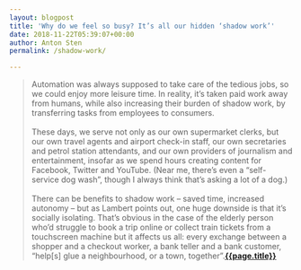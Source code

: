 ```yaml
---
layout: blogpost
title: 'Why do we feel so busy? It’s all our hidden ‘shadow work’'
date: 2018-11-22T05:39:07+00:00
author: Anton Sten
permalink: /shadow-work/

---
```


>Automation was always supposed to take care of the tedious jobs, so we could enjoy more leisure time. In reality, it’s taken paid work away from humans, while also increasing their burden of shadow work, by transferring tasks from employees to consumers.<br /><br />
These days, we serve not only as our own supermarket clerks, but our own travel agents and airport check-in staff, our own secretaries and petrol station attendants, and our own providers of journalism and entertainment, insofar as we spend hours creating content for Facebook, Twitter and YouTube. (Near me, there’s even a “self-service dog wash”, though I always think that’s asking a lot of a dog.)
<br /><br />
There can be benefits to shadow work – saved time, increased autonomy – but as Lambert points out, one huge downside is that it’s socially isolating. That’s obvious in the case of the elderly person who’d struggle to book a trip online or collect train tickets from a touchscreen machine but it affects us all: every exchange between a shopper and a checkout worker, a bank teller and a bank customer, “help[s] glue a neighbourhood, or a town, together”.**[{{page.title}}](https://www.theguardian.com/lifeandstyle/2018/oct/12/shadow-work-automation-tedious-jobs-oliver-burkeman?utm_source=Jocelyn+K.+Glei%27s+newsletter&utm_campaign=923f963a85-Newsletter_12_07_17_COPY_01&utm_medium=email&utm_term=0_0d0c9bd4c2-923f963a85-153184653)**
